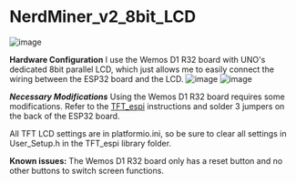 # NerdMiner_v2_8bit_LCD

![image](images/1716025051557.jpg)

**Hardware Configuration**
I use the Wemos D1 R32 board with UNO's dedicated 8bit parallel LCD, which just allows me to easily connect the wiring between the ESP32 board and the LCD.
![image](images/1716025051575.jpg)
![image](images/1716025051566.jpg)

***Necessary Modifications***
Using the Wemos D1 R32 board requires some modifications. Refer to the [TFT_espi](https://github.com/Bodmer/TFT_eSPI?tab=readme-ov-file#8-bit-parallel-support) instructions and solder 3 jumpers on the back of the ESP32 board.

All TFT LCD settings are in platformio.ini, so be sure to clear all settings in User_Setup.h in the TFT_espi library folder.

**Known issues:** The Wemos D1 R32 board only has a reset button and no other buttons to switch screen functions.
